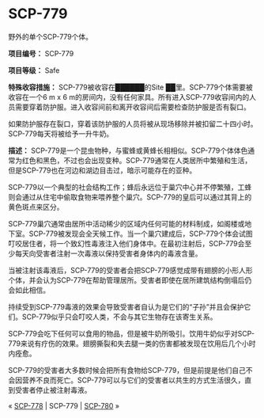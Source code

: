 # SCP-779
                        




野外的单个SCP-779个体。



**项目编号：**  SCP-779

**项目等级：**  Safe

**特殊收容措施：**  SCP-779被收容在██████的Site ██里。SCP-779个体需要被收容在一个6 m x 6 m的房间内，没有任何家具。所有进入SCP-779收容间内的人员需要穿着防护服。进入收容间前和离开收容间后需要检查防护服是否有裂口。

如果防护服存在裂口，穿着该防护服的人员将被从现场移除并被扣留二十四小时。SCP-779每天将被给予一升牛奶。

**描述：**  SCP-779是一个昆虫物种，与蜜蜂或黄蜂长相相似。SCP-779个体体色通常为红色和黑色，不过也会出现变种。SCP-779通常在人类居所中繁殖和生活，但是SCP-779也在河边和湖边目击过，暗示可能存在的亚种。

SCP-779以一个典型的社会结构工作；蜂后永远位于巢穴中心并不停繁殖，工蜂则会通过从住宅中偷取食物来喂养整个巢穴。SCP-779的皇后可以通过其背上的黄色斑点来区分。

SCP-779巢穴通常由居所中活动稀少的区域内任何可能的材料制成，如阁楼或地下室。SCP-779被发现会全天候工作。当一个巢穴建成后，SCP-779个体会试图叮咬居住者，将一个致幻性毒液注入他们身体中。在最初注射后，SCP-779会至少每天向受害者注射一次毒液以保持受害者身体内的毒液含量。

当被注射该毒液后，SCP-779的受害者会把SCP-779感觉成带有翅膀的小形人形个体，并会认为SCP-779在帮助管理居所。受害者即使在居所建筑结构倒塌后仍会如此相信。

持续受到SCP-779毒液的效果会导致受害者自认为是它们的“子孙”并且会保护它们。SCP-779似乎只会叮咬人类，不会与其它生物存在该寄生关系。

SCP-779会吃下任何可以食用的物品，但是被牛奶所吸引。饮用牛奶似乎对SCP-779来说有疗伤的效果。翅膀撕裂和失去腿一类的伤害都被发现在饮用后几个小时内痊愈。

SCP-779的受害者大多数时候会把所有食物给SCP-779，但是前提是他们自己不会因营养不良而死亡。SCP-779可以与它们的受害者以共生的方式生活很久，直到受害者停止被注射毒液。



« [SCP-778](/scp-778) | SCP-779 | [SCP-780](/scp-780) »





                    